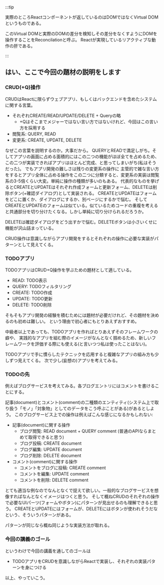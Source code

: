 :::tip


実際のところReactコンポーネントが返しているのはDOMではなくVirtual DOMというものである。


このVirtual DOMと実際のDOMの差分を検知しその差分をなくすようにDOMを操作することをReconcilationと呼ぶ。
Reactが実現しているリアクティブな動作の肝である。

:::

## はい、ここで今回の題材の説明をします

### CRUD(+Q)操作

CRUDはReactに限らずウェブアプリ、もしくはバックエンドを含めたシステムに関する言葉。

- それぞれCREATE/READ/UPDATE/DELETE + Queryの略
  - +Qはそこまでメジャーではない言い方ではないけれど、今回はこの言い方を採用する
- 閲覧系: QUERY, READ
- 変更系: CREATE, UPDATE, DELETE

なぜこの言葉を説明するのか。大事だから。
QUERYとREADで満足しがち。そしてアプリの画面に占める面積的にはこの二つの機能がほぼ全てを占めるため、この二つが実装できればアプリはほとんど完成、と思ってしまいがち(私はそうだった)。
でもアプリ開発の難しさは残りの変更系の操作に
主管的で雑な言い方をするとアプリ全体に占める操作をこの二つに分類すると、変更系の実装は閲覧系の3-5倍くらい大変。単純に操作の種類が多いのもある。
代表的なものを挙げるとCREATEとUPDATEはそれぞれ作成フォームと更新フォーム、DELETEは削除ボタン(+確認ダイアログ)として実装される。
CREATEとUPDATEはフォームをどこに置くか、ダイアログにするか、別ページにするかで悩む。
そしてCREATEとUPDATEのフォームは似ている。似ているためコードの重複を考えると共通部分を切り分けたくなる。しかし単純に切り分けられるだろうか。

DELETEは確認ダイアログをどう出すかで悩む。DELETEボタンは小さいくせに機能が沢山詰まっている。

CRUD操作は意識しながらアプリ開発をするとそれぞれの操作に必要な実装がパターンとして見えてくる。

### TODOアプリ

TODOアプリはCRUD+Q操作を学ぶための題材として適している。

- READ: TODO表示
- QUERY: TODOフィルタリング
- CREATE: TODO作成
- UPDATE: TODO更新
- DELETE: TODO削除

そもそもアプリ開発の経験を積むためには題材が必要だけれど、その題材を決めるのも初めは難しい。
という理由で初心者にもとりあえずおすすめ。

中級者以上であっても、TODOアプリを作ればとりあえずそのフレームワークの癖や、
実践的なアプリを組む際のイメージがなんとなく掴めるため、新しいフレームワークを評価する際にも使える(と言いつつ私は使ったことはない)。

TODOアプリで手に慣らしたテクニックを応用すると複雑なアプリの組み方も少しずつ見えてくる。
次で少し(妄想の)アプリを考えてみる。

### TODOの先

例えばブログサービスを考えてみる。各ブログエントリにはコメントを書けることにする。

記事(document)とコメント(comment)の二種類のエンティティ(システム上で取り扱う「モノ」「対象物」としてのデータをこう呼ぶことがある)があるとしよう。
このブログサービス上での操作は例えばこんな感じになるかもしれない:

- 記事(document)に関する操作
  - ブログ閲覧: READ document + QUERY comment (普通のAPIならまとめて取得できると思う)
  - ブログ投稿: CREATE document
  - ブログ編集: UPDATE document
  - ブログ削除: DELETE document
- コメント(comment)に関する操作
  - コメントをブログに投稿: CREATE comment
  - コメントを編集: UPDATE comment
  - コメントを削除: DELETE comment

とても適当な例なのでなんとなくで捉えて欲しい。一般的なブログサービスを想像すればなんとなくイメージはつくと思う。
そして概ねCRUDのそれぞれの操作で必要なUIパーツ(フォームやボタン)にパターンが見出せるのも理解できると思う。
CREATEとUPDATEにはフォームが、DELETEにはボタンが使われそうだなという、そういうパターンがある。

パターンが同じなら概ね同じような実装方法が取れる。

### 今回の講義のゴール

というわけで今回の講義を通してのゴールは

- TODOアプリをCRUDを意識しながらReactで実装し、それぞれの実装パターンを身につける

以上、やっていこう。
